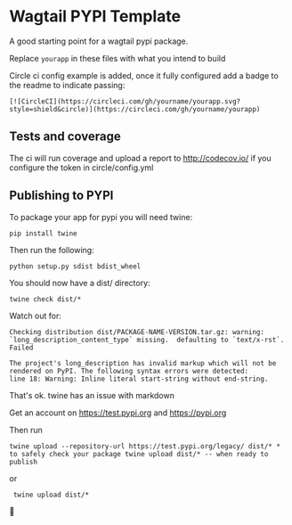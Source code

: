 # Wagtail PYPI Template

A good starting point for a wagtail pypi package.

Replace `yourapp` in these files with what you intend to build

Circle ci config example is added, once it fully configured add a badge to the readme to indicate passing:

```
[![CircleCI](https://circleci.com/gh/yourname/yourapp.svg?style=shield&circle)](https://circleci.com/gh/yourname/yourapp)
```

## Tests and coverage

The ci will run coverage and  upload a report to http://codecov.io/ if you configure the token in circle/config.yml

## Publishing to PYPI

To package your app for pypi you will need twine:
```
pip install twine
```
Then run the following:

```
python setup.py sdist bdist_wheel
```

You should now have a dist/ directory:

```
twine check dist/*
```

Watch out for:

```
Checking distribution dist/PACKAGE-NAME-VERSION.tar.gz: warning: `long_description_content_type` missing.  defaulting to `text/x-rst`.
Failed

The project's long_description has invalid markup which will not be rendered on PyPI. The following syntax errors were detected:
line 18: Warning: Inline literal start-string without end-string.
```
That's ok. twine has an issue with markdown

Get an account on https://test.pypi.org and https://pypi.org

Then run

```
twine upload --repository-url https://test.pypi.org/legacy/ dist/* * to safely check your package twine upload dist/* -- when ready to publish
```
or

``` twine upload dist/*```

:tada: